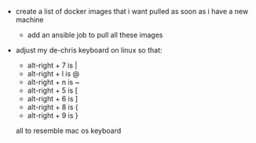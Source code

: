 * create a list of docker images that i want pulled as soon as i have a new machine
    * add an ansible job to pull all these images

* adjust my de-chris keyboard on linux so that:
    - alt-right + 7 is |
    - alt-right + l is @
    - alt-right + n is ~
    - alt-right + 5 is [
    - alt-right + 6 is ]
    - alt-right + 8 is {
    - alt-right + 9 is }

    all to resemble mac os keyboard
